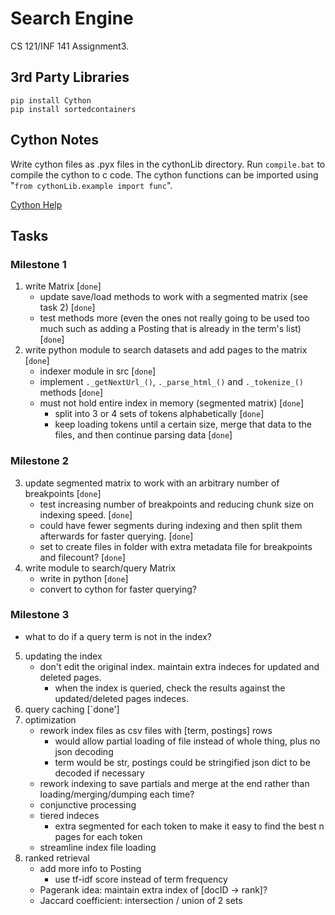 # Search Engine
CS 121/INF 141 Assignment3.

## 3rd Party Libraries
`pip install Cython` \
`pip install sortedcontainers`

## Cython Notes
Write cython files as .pyx files in the cythonLib directory. Run `compile.bat` to compile the cython to c code. The cython functions can be imported using "`from cythonLib.example import func`".

[Cython Help](https://cython.readthedocs.io/en/latest/src/userguide/language_basics.html)

## Tasks
### Milestone 1

1. write Matrix [`done`]
    - update save/load methods to work with a segmented matrix (see task 2) [`done`]
    - test methods more (even the ones not really going to be used too much such as adding a Posting that is already in the term's list) [`done`]
2. write python module to search datasets and add pages to the matrix [`done`]
    - indexer module in src [`done`]
    - implement `._getNextUrl_()`, `._parse_html_()` and `._tokenize_()` methods [`done`]
    - must not hold entire index in memory (segmented matrix) [`done`]
        - split into 3 or 4 sets of tokens alphabetically [`done`]
        - keep loading tokens until a certain size, merge that data to the files, and then continue parsing data [`done`]

### Milestone 2

3. update segmented matrix to work with an arbitrary number of breakpoints [`done`]
    - test increasing number of breakpoints and reducing chunk size on indexing speed. [`done`]
    - could have fewer segments during indexing and then split them afterwards for faster querying. [`done`]
    - set to create files in folder with extra metadata file for breakpoints and filecount? [`done`]
4. write module to search/query Matrix
    - write in python [`done`]
    - convert to cython for faster querying?

### Milestone 3

- what to do if a query term is not in the index?

5. updating the index
    - don't edit the original index. maintain extra indeces for updated and deleted pages.
        - when the index is queried, check the results against the updated/deleted pages indeces.
6. query caching [`done']
7. optimization
    - rework index files as csv files with [term, postings] rows
        - would allow partial loading of file instead of whole thing, plus no json decoding
        - term would be str, postings could be stringified json dict to be decoded if necessary
    - rework indexing to save partials and merge at the end rather than loading/merging/dumping each time?
    - conjunctive processing
    - tiered indeces
        - extra segmented for each token to make it easy to find the best n pages for each token
    - streamline index file loading
8. ranked retrieval
    - add more info to Posting
        - use tf-idf score instead of term frequency
    - Pagerank idea: maintain extra index of [docID -> rank]?
    - Jaccard coefficient: intersection / union of 2 sets